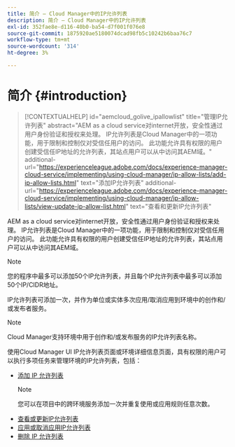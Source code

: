 ```yaml
---
title: 简介 — Cloud Manager中的IP允许列表
description: 简介 — Cloud Manager中的IP允许列表
exl-id: 352fae8e-d116-40b0-ba54-d7f001f076e8
source-git-commit: 1875920ae5180074dcad98fb5c10242b6baa76c7
workflow-type: tm+mt
source-wordcount: '314'
ht-degree: 3%

---
```


# 简介 {#introduction}

>[!CONTEXTUALHELP]
>id="aemcloud_golive_ipallowlist"
>title="管理IP允许列表"
>abstract="AEM as a cloud service对internet开放，安全性通过用户身份验证和授权来处理。 IP允许列表是Cloud Manager中的一项功能，用于限制和控制仅对受信任用户的访问。 此功能允许具有权限的用户创建受信任IP地址的允许列表，其站点用户可以从中访问其AEM域。"
>additional-url="https://experienceleague.adobe.com/docs/experience-manager-cloud-service/implementing/using-cloud-manager/ip-allow-lists/add-ip-allow-lists.html" text="添加IP允许列表"
>additional-url="https://experienceleague.adobe.com/docs/experience-manager-cloud-service/implementing/using-cloud-manager/ip-allow-lists/view-update-ip-allow-list.html" text="查看和更新IP允许列表"

AEM as a cloud service对internet开放，安全性通过用户身份验证和授权来处理。 IP允许列表是Cloud Manager中的一项功能，用于限制和控制仅对受信任用户的访问。 此功能允许具有权限的用户创建受信任IP地址的允许列表，其站点用户可以从中访问其AEM域。

>[!NOTE]
>您的程序中最多可以添加50个IP允许列表，并且每个IP允许列表中最多可以添加50个IP/CIDR地址。

IP允许列表可添加一次，并作为单位或实体多次应用/取消应用到环境中的创作和/或发布者服务。

>[!NOTE]
>Cloud Manager支持环境中用于创作和/或发布服务的IP允许列表名称。

使用Cloud Manager UI IP允许列表页面或环境详细信息页面，具有权限的用户可以执行多项任务来管理环境的IP允许列表，包括：

* [添加 IP 允许列表](/help/implementing/cloud-manager/ip-allow-lists/add-ip-allow-lists.md)
   >[!NOTE]
   > 您可以在项目中的跨环境服务添加一次并重复使用或应用规则任意次数。
* [查看或更新IP允许列表](/help/implementing/cloud-manager/ip-allow-lists/view-update-ip-allow-list.md)
* [应用或取消应用IP允许列表](/help/implementing/cloud-manager/ip-allow-lists/apply-allow-list.md)
* [删除 IP 允许列表](/help/implementing/cloud-manager/ip-allow-lists/delete-ip-allow-list.md)
